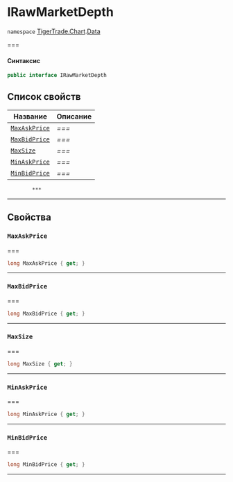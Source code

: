 # IRawMarketDepth

`namespace` [TigerTrade.Chart](../../../).[Data](./)

\===

#### Синтаксис

```csharp
public interface IRawMarketDepth
```

## Список свойств

| Название                                                    | Описание |
| ----------------------------------------------------------- | -------- |
| [`MaxAskPrice`](irawmarketdepth.cs.md#property-maxaskprice) | _===_    |
| [`MaxBidPrice`](irawmarketdepth.cs.md#property-maxbidprice) | _===_    |
| [`MaxSize`](irawmarketdepth.cs.md#property-maxsize)         | _===_    |
| [`MinAskPrice`](irawmarketdepth.cs.md#property-minaskprice) | _===_    |
| [`MinBidPrice`](irawmarketdepth.cs.md#property-minbidprice) | _===_    |

```
        ***  
```

***

## Свойства

### `MaxAskPrice` <a href="#property-maxaskprice" id="property-maxaskprice"></a>

\===

```csharp
long MaxAskPrice { get; }
```

***

### `MaxBidPrice` <a href="#property-maxbidprice" id="property-maxbidprice"></a>

\===

```csharp
long MaxBidPrice { get; }
```

***

### `MaxSize` <a href="#property-maxsize" id="property-maxsize"></a>

\===

```csharp
long MaxSize { get; }
```

***

### `MinAskPrice` <a href="#property-minaskprice" id="property-minaskprice"></a>

\===

```csharp
long MinAskPrice { get; }
```

***

### `MinBidPrice` <a href="#property-minbidprice" id="property-minbidprice"></a>

\===

```csharp
long MinBidPrice { get; }
```

***
